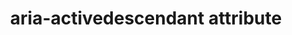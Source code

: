 ---
{
  "title": "aria-activedescendant attribute",
  "description": "Identifies the currently active element when DOM focus is on a composite widget, textbox, group, or application.",
  "category": "aria",
  "keywords": [
    "aria-activedescendant attribute"
  ],
  "last_test_date": "2020-03-25",
  "test_results_url": "https://a11ysupport.io/tech/aria/aria-activedescendant_attribute",
  "stats": {
    "jaws": {
      "chrome": {
        "80-86": "a"
      },
      "ie": {
        "11": "a"
      },
      "firefox": {
        "74-82": "a"
      }
    },
    "narrator": {
      "edge": {
        "44-86": "a"
      }
    },
    "nvda": {
      "chrome": {
        "80-86": "a"
      },
      "firefox": {
        "74-82": "a"
      }
    },
    "talkback": {
      "and_chr": {
        "80-86": "a"
      }
    },
    "vo_ios": {
      "ios_saf": {
        "13.4-14.2": "a"
      }
    },
    "vo_macos": {
      "safari": {
        "13.1-14.0": "a"
      }
    },
    "orca": {
      "firefox": {
        "74-82": "a"
      }
    },
    "dragon_win": {
      "chrome": {
        "80-87": "a"
      }
    },
    "va_and": {
      "and_chr": {
        "80-87": "a"
      }
    },
    "vc_macos": {
      "safari": {
        "13.0.5-14.0.1": "a"
      }
    },
    "vc_ios": {
      "ios_saf": {
        "13.3.1-14.2": "a"
      }
    },
    "wsr": {
      "chrome": {
        "80-87": "a"
      }
    }
  },
  "links": {
    "ARIA spec for aria-activedescendant": "https://www.w3.org/TR/wai-aria-1.1/#aria-activedescendant"
  }
}
---